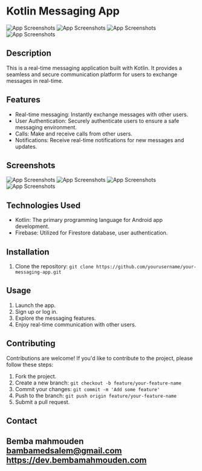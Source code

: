 # Kotlin Messaging App

![App Screenshots](screenshots/sc1.png)
![App Screenshots](screenshots/sc2.png)
![App Screenshots](screenshots/sc3.png)
![App Screenshots](screenshots/sc4.png)

## Description
This is a real-time messaging application built with Kotlin. It provides a seamless and secure communication platform for users to exchange messages in real-time.

## Features

- Real-time messaging: Instantly exchange messages with other users.
- User Authentication: Securely authenticate users to ensure a safe messaging environment.
- Calls: Make and receive calls from other users.
- Notifications: Receive real-time notifications for new messages and updates.

## Screenshots

![App Screenshots](screenshots/sc1.png)
![App Screenshots](screenshots/sc2.png)
![App Screenshots](screenshots/sc3.png)
![App Screenshots](screenshots/sc4.png)

## Technologies Used

- Kotlin: The primary programming language for Android app development.
- Firebase: Utilized for Firestore database, user authentication.

## Installation

1. Clone the repository: `git clone https://github.com/yourusername/your-messaging-app.git`

## Usage

1. Launch the app.
2. Sign up or log in.
3. Explore the messaging features.
4. Enjoy real-time communication with other users.

## Contributing

Contributions are welcome! If you'd like to contribute to the project, please follow these steps:

1. Fork the project.
2. Create a new branch: `git checkout -b feature/your-feature-name`
3. Commit your changes: `git commit -m 'Add some feature'`
4. Push to the branch: `git push origin feature/your-feature-name`
5. Submit a pull request.


## Contact

Bemba mahmouden
bambamedsalem@gmail.com
https://dev.bembamahmouden.com
---

